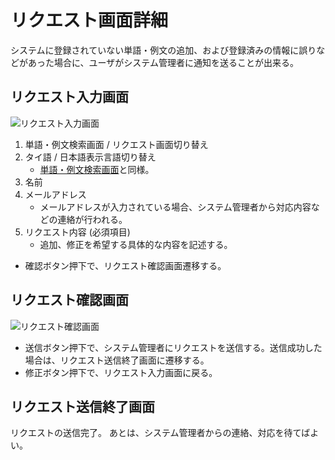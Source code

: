 # リクエスト画面詳細
システムに登録されていない単語・例文の追加、および登録済みの情報に誤りなどがあった場合に、ユーザがシステム管理者に通知を送ることが出来る。

## リクエスト入力画面
![リクエスト入力画面](https://docs.google.com/drawings/d/e/2PACX-1vTAxt-apr9CZhcl-JASt7QPQ5hSVFdIDNJL2FcVIyOnhquF8d4Rg5GI-kvsTs52SDCLtqve9LebnmR9/pub?w=1228&h=650)

1. 単語・例文検索画面 / リクエスト画面切り替え
2. タイ語 / 日本語表示言語切り替え
   - [単語・例文検索画面](./howtouse_search.md)と同様。
3. 名前
4. メールアドレス
   - メールアドレスが入力されている場合、システム管理者から対応内容などの連絡が行われる。
5. リクエスト内容 (必須項目)
   - 追加、修正を希望する具体的な内容を記述する。

- 確認ボタン押下で、リクエスト確認画面遷移する。


## リクエスト確認画面
![リクエスト確認画面](https://docs.google.com/drawings/d/e/2PACX-1vR3pEBioPS7nn2l5GwHP3UW1IzlIxOV87IwCLaIRkM-NJiMovYQMBgAP2ML05SKcjmEL7zY0bfwDVK9/pub?w=1188&h=346)

- 送信ボタン押下で、システム管理者にリクエストを送信する。送信成功した場合は、リクエスト送信終了画面に遷移する。
- 修正ボタン押下で、リクエスト入力画面に戻る。


## リクエスト送信終了画面
リクエストの送信完了。
あとは、システム管理者からの連絡、対応を待てばよい。
